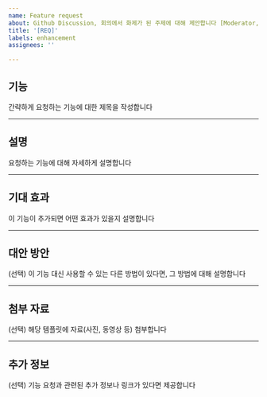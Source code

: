 ```yaml
---
name: Feature request
about: Github Discussion, 회의에서 화제가 된 주제에 대해 제안합니다 [Moderator, Chef]
title: '[REQ]'
labels: enhancement
assignees: ''

---
```


## 기능

간략하게 요청하는 기능에 대한 제목을 작성합니다

-----

## 설명

요청하는 기능에 대해 자세하게 설명합니다

-----

## 기대 효과

이 기능이 추가되면 어떤 효과가 있을지 설명합니다

-----

## 대안 방안

(선택) 이 기능 대신 사용할 수 있는 다른 방법이 있다면, 그 방법에 대해 설명합니다

------

##  첨부 자료

(선택) 해당 템플릿에 자료(사진, 동영상 등) 첨부합니다

-----

## 추가 정보

(선택) 기능 요청과 관련된 추가 정보나 링크가 있다면 제공합니다
